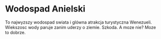 # Wodospad Anielski

To najwyzszy wodospad swiata i glówna atrakcja turystyczna Wenezueli. Wiekszosc
wody paruje zanim uderzy o ziemie. Szkoda. A moze nie? Moze to dobrze.
